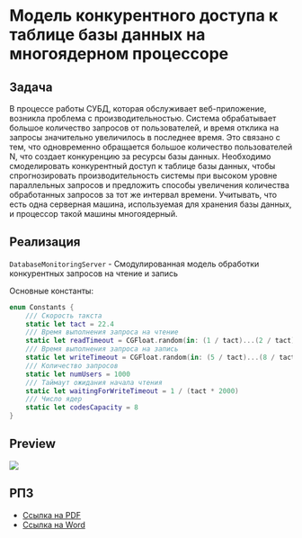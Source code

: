 # Модель конкурентного доступа к таблице базы данных на многоядерном процессоре

## Задача
В процессе работы СУБД, которая обслуживает веб-приложение, возникла проблема с производительностью. Система обрабатывает большое количество запросов от пользователей, и время отклика на запросы значительно увеличилось в последнее время. Это связано с тем, что одновременно обращается большое количество пользователей N, что создает конкуренцию за ресурсы базы данных.
Необходимо смоделировать конкурентный доступ к таблице базы данных, чтобы спрогнозировать производительность системы при высоком уровне параллельных запросов и предложить способы увеличения количества обработанных запросов за тот же интервал времени. Учитывать, что есть одна серверная машина, используемая для хранения базы данных, и процессор такой машины многоядерный.

## Реализация

`DatabaseMonitoringServer` - Смодулированная модель обработки конкурентных запросов на чтение и запись

Основные константы:
```swift
enum Constants {
    /// Скорость такста
    static let tact = 22.4
    /// Время выполнения запроса на чтение
    static let readTimeout = CGFloat.random(in: (1 / tact)...(2 / tact))
    /// Время выполнения запроса на запись
    static let writeTimeout = CGFloat.random(in: (5 / tact)...(8 / tact))
    /// Количество запросов
    static let numUsers = 1000
    /// Таймаут ожидания начала чтения
    static let waitingForWriteTimeout = 1 / (tact * 2000)
    /// Число ядер
    static let codesCapacity = 8
}
```

## Preview
<img src="./Review/preview.jpg">

## РПЗ
- [Ссылка на PDF](https://github.com/mightyK1ngRichard/coursework-bmstu-2024-simulation-discrete-processes/blob/main/Review/Review.pdf)
- [Ссылка на Word](https://github.com/mightyK1ngRichard/coursework-bmstu-2024-simulation-discrete-processes/blob/main/Review/Review.docx)
